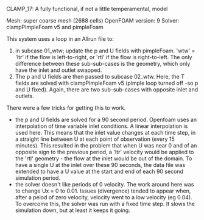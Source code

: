 CLAMP_17: A fully functional, if not a little temperamental, model

Mesh: super coarse mesh (2688 cells)
OpenFOAM version: 9
Solver: clampPimpleFoam v5 and pimpleFoam

This system uses a loop in an Allrun file to:
1. in subcase 01_wtw; update the p and U fields with pimpleFoam. 'wtw' = 'ltr' if the flow is left-to-right, or 'rtl' if the flow is right-to-left. The only difference between these sub-sub-cases is the geometry, which only have the inlet and outlet swapped.
2. The p and U fields are then passed to subcase 02_wtw. Here, the T fields are solved with clampPimpleFoam v5 (pimple loop turned off -so p and U fixed). Again, there are two sub-sub-cases with opposite inlet and outlets.

There were a few tricks for getting this to work.
- the p and U fields are solved for a 90 second period. Openfoam uses an interpolation of time variable inlet conditions. A linear interpolation is used here. This means that the inlet value changes at each time step, in a straight line between U at each point of observation (every 15 minutes). This resulted in the problem that when U was near 0 and of an opposite sign to the previous period, a 'ltr' velocity would be applied to the 'rtl' geometry - the flow at the inlet would be out of the domain. To have a single U at the inlet over these 90 seconds, the data file was extended to have a U value at the start and end of each 90 second simulation period.
- the solver doesn't like periods of 0 velocity. The work around here was to change Ux = 0 to 0.01. Issues (divergence) tended to appear when, after a peiod of zero velocity, velocity went to a low velocity (eg 0.04). To overcome this, the solver was run with a fixed time step. It slows the simulation down, but at least it keeps it going.
